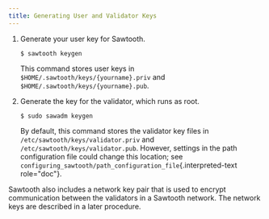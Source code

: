 ```yaml
---
title: Generating User and Validator Keys
---
```


1.  Generate your user key for Sawtooth.

    ``` console
    $ sawtooth keygen
    ```

    This command stores user keys in
    `$HOME/.sawtooth/keys/{yourname}.priv` and
    `$HOME/.sawtooth/keys/{yourname}.pub`.

2.  Generate the key for the validator, which runs as root.

    ``` console
    $ sudo sawadm keygen
    ```

    By default, this command stores the validator key files in
    `/etc/sawtooth/keys/validator.priv` and
    `/etc/sawtooth/keys/validator.pub`. However, settings in the path
    configuration file could change this location; see
    `configuring_sawtooth/path_configuration_file`{.interpreted-text
    role="doc"}.

Sawtooth also includes a network key pair that is used to encrypt
communication between the validators in a Sawtooth network. The network
keys are described in a later procedure.

<!--
  Licensed under Creative Commons Attribution 4.0 International License
  https://creativecommons.org/licenses/by/4.0/
-->
